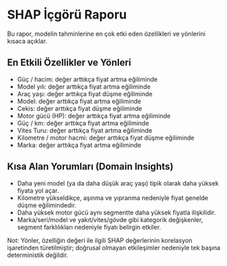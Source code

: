 # SHAP İçgörü Raporu

Bu rapor, modelin tahminlerine en çok etki eden özellikleri ve yönlerini kısaca açıklar.

## En Etkili Özellikler ve Yönleri
- Güç / hacim: değer arttıkça fiyat artma eğiliminde
- Model yılı: değer arttıkça fiyat artma eğiliminde
- Araç yaşı: değer arttıkça fiyat düşme eğiliminde
- Model: değer arttıkça fiyat artma eğiliminde
- Cekis: değer arttıkça fiyat düşme eğiliminde
- Motor gücü (HP): değer arttıkça fiyat artma eğiliminde
- Güç / km: değer arttıkça fiyat artma eğiliminde
- Vites Turu: değer arttıkça fiyat artma eğiliminde
- Kilometre / motor hacmi: değer arttıkça fiyat düşme eğiliminde
- Marka: değer arttıkça fiyat artma eğiliminde

## Kısa Alan Yorumları (Domain Insights)
- Daha yeni model (ya da daha düşük araç yaşı) tipik olarak daha yüksek fiyata yol açar.
- Kilometre yükseldikçe, aşınma ve yıpranma nedeniyle fiyat genelde düşme eğilimindedir.
- Daha yüksek motor gücü aynı segmentte daha yüksek fiyatla ilişkilidir.
- Marka/seri/model ve yakıt/vites/gövde gibi kategorik değişkenler, segment farklılıkları nedeniyle fiyatı belirgin etkiler.

Not: Yönler, özelliğin değeri ile ilgili SHAP değerlerinin korelasyon işaretinden türetilmiştir; doğrusal olmayan etkileşimler nedeniyle tek başına deterministik değildir.